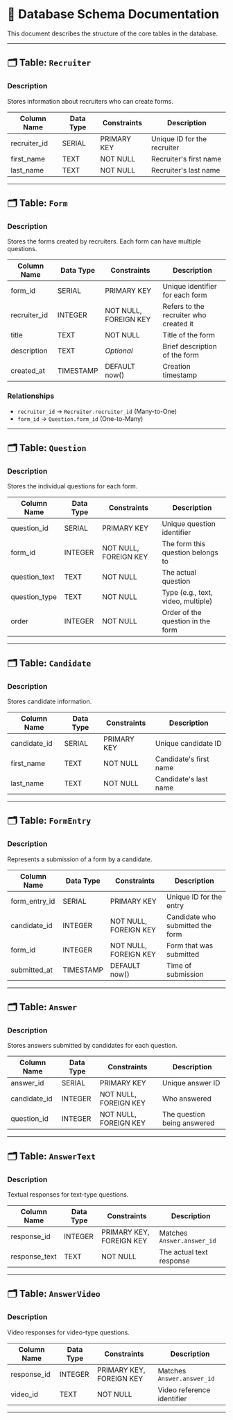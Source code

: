 # 📘 Database Schema Documentation

This document describes the structure of the core tables in the database.

---

## 🗂️ Table: `Recruiter`

### Description
Stores information about recruiters who can create forms.

| Column Name   | Data Type | Constraints     | Description                    |
|---------------|-----------|------------------|--------------------------------|
| recruiter_id  | SERIAL    | PRIMARY KEY     | Unique ID for the recruiter   |
| first_name    | TEXT      | NOT NULL        | Recruiter's first name        |
| last_name     | TEXT      | NOT NULL        | Recruiter's last name         |

---

## 🗂️ Table: `Form`

### Description
Stores the forms created by recruiters. Each form can have multiple questions.

| Column Name   | Data Type   | Constraints               | Description                            |
|---------------|-------------|----------------------------|----------------------------------------|
| form_id       | SERIAL      | PRIMARY KEY               | Unique identifier for each form        |
| recruiter_id  | INTEGER     | NOT NULL, FOREIGN KEY     | Refers to the recruiter who created it |
| title         | TEXT        | NOT NULL                  | Title of the form                      |
| description   | TEXT        | *Optional*                | Brief description of the form          |
| created_at    | TIMESTAMP   | DEFAULT now()             | Creation timestamp                     |

### Relationships

- `recruiter_id` → `Recruiter.recruiter_id` (Many-to-One)
- `form_id` → `Question.form_id` (One-to-Many)

---

## 🗂️ Table: `Question`

### Description
Stores the individual questions for each form.

| Column Name     | Data Type | Constraints              | Description                         |
|------------------|-----------|---------------------------|-------------------------------------|
| question_id      | SERIAL    | PRIMARY KEY              | Unique question identifier          |
| form_id          | INTEGER   | NOT NULL, FOREIGN KEY    | The form this question belongs to   |
| question_text    | TEXT      | NOT NULL                 | The actual question                 |
| question_type    | TEXT      | NOT NULL                 | Type (e.g., text, video, multiple)  |
| order            | INTEGER   | NOT NULL                 | Order of the question in the form   |

---

## 🗂️ Table: `Candidate`

### Description
Stores candidate information.

| Column Name   | Data Type | Constraints     | Description                  |
|---------------|-----------|------------------|------------------------------|
| candidate_id  | SERIAL    | PRIMARY KEY     | Unique candidate ID          |
| first_name    | TEXT      | NOT NULL        | Candidate's first name       |
| last_name     | TEXT      | NOT NULL        | Candidate's last name        |

---

## 🗂️ Table: `FormEntry`

### Description
Represents a submission of a form by a candidate.

| Column Name     | Data Type | Constraints              | Description                         |
|------------------|-----------|---------------------------|-------------------------------------|
| form_entry_id    | SERIAL    | PRIMARY KEY              | Unique ID for the entry             |
| candidate_id     | INTEGER   | NOT NULL, FOREIGN KEY    | Candidate who submitted the form    |
| form_id          | INTEGER   | NOT NULL, FOREIGN KEY    | Form that was submitted             |
| submitted_at     | TIMESTAMP | DEFAULT now()            | Time of submission                  |

---

## 🗂️ Table: `Answer`

### Description
Stores answers submitted by candidates for each question.

| Column Name   | Data Type | Constraints              | Description                     |
|---------------|-----------|---------------------------|---------------------------------|
| answer_id     | SERIAL    | PRIMARY KEY              | Unique answer ID                |
| candidate_id  | INTEGER   | NOT NULL, FOREIGN KEY    | Who answered                    |
| question_id   | INTEGER   | NOT NULL, FOREIGN KEY    | The question being answered     |

---

## 🗂️ Table: `AnswerText`

### Description
Textual responses for text-type questions.

| Column Name    | Data Type | Constraints              | Description                    |
|----------------|-----------|---------------------------|--------------------------------|
| response_id    | INTEGER   | PRIMARY KEY, FOREIGN KEY | Matches `Answer.answer_id`     |
| response_text  | TEXT      | NOT NULL                 | The actual text response       |

---

## 🗂️ Table: `AnswerVideo`

### Description
Video responses for video-type questions.

| Column Name    | Data Type | Constraints              | Description                    |
|----------------|-----------|---------------------------|--------------------------------|
| response_id    | INTEGER   | PRIMARY KEY, FOREIGN KEY | Matches `Answer.answer_id`     |
| video_id       | TEXT      | NOT NULL                 | Video reference identifier     |

---
